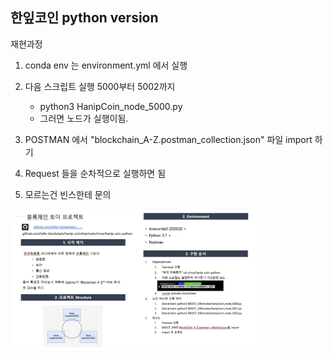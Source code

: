 ## 한잎코인 python version

재현과정
1. conda env 는 environment.yml 에서 실행

2. 다음 스크립트 실행 5000부터 5002까지 
   - python3 HanipCoin_node_5000.py
   - 그러면 노드가 실행이됨.

3. POSTMAN 에서 "blockchain_A-Z.postman_collection.json" 파일 import 하기

4. Request 들을 순차적으로 실행하면 됨

5. 모르는건 빈스한테 문의

<img width="80%" src="./desc.png"><br/>
